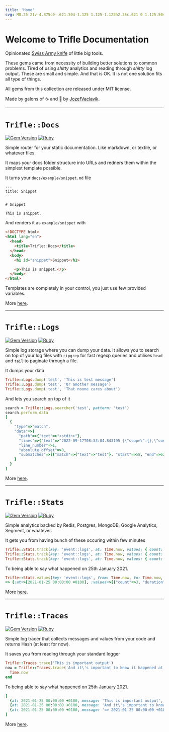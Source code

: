 ```yaml
---
title: 'Home'
svg: M8.25 21v-4.875c0-.621.504-1.125 1.125-1.125h2.25c.621 0 1.125.504 1.125 1.125V21m0 0h4.5V3.545M12.75 21h7.5V10.75M2.25 21h1.5m18 0h-18M2.25 9l4.5-1.636M18.75 3l-1.5.545m0 6.205l3 1m1.5.5l-1.5-.5M6.75 7.364V3h-3v18m3-13.636l10.5-3.819
---
```


# Welcome to Trifle Documentation

Opinionated [Swiss Army knife](https://en.wikipedia.org/wiki/Swiss_Army_knife) of little big tools.

These gems came from necessity of building better solutions to common problems. Tired of using _shitty_ analytics and reading through _shitty_ log output. These are small and simple. And that is OK. It is not one solution fits all type of things.

All gems from this collection are released under MIT license.

Made by galons of ☕️ and 🍺 by [JozefVaclavik](https://twitter.com/JozefVaclavik).

---

# `Trifle::Docs`

[![Gem Version](https://badge.fury.io/rb/trifle-docs.svg)](https://rubygems.org/gems/trifle-docs)
[![Ruby](https://github.com/trifle-io/trifle-docs/workflows/Ruby/badge.svg?branch=main)](https://github.com/trifle-io/trifle-docs)

Simple router for your static documentation. Like markdown, or textile, or whatever files.

It maps your docs folder structure into URLs and redners them within the simplest template possible.

It turns your `docs/example/snippet.md` file

```raw
---
title: Snippet
---

# Snippet

This is snippet.
```

And renders it as `example/snippet` with

```html
<!DOCTYPE html>
<html lang="en">
  <head>
    <title>Trifle::Docs</title>
  </head>
  <body>
    <h1 id="snippet">Snippet</h1>

    <p>This is snippet.</p>
  </body>
</html>
```

Templates are completely in your control, you just use few provided variables.

More [here](/trifle-docs/).

---

# `Trifle::Logs`

[![Gem Version](https://badge.fury.io/rb/trifle-logs.svg)](https://rubygems.org/gems/trifle-logs)
[![Ruby](https://github.com/trifle-io/trifle-logs/workflows/Ruby/badge.svg?branch=main)](https://github.com/trifle-io/trifle-logs)

Simple log storage where you can dump your data. It allows you to search on top of your log files with `ripgrep` for fast regexp queries and utilises `head` and `tail` to paginate through a file.

It dumps your data

```ruby
Trifle::Logs.dump('test', 'This is test message')
Trifle::Logs.dump('test', 'Or another message')
Trifle::Logs.dump('test', 'That noone cares about')
```

And lets you search on top of it

```ruby
search = Trifle::Logs.searcher('test', pattern: 'test')
search.perform.data
[
  {
    "type"=>"match",
    "data"=>{
      "path"=>{"text"=>"<stdin>"},
      "lines"=>{"text"=>"2022-09-17T08:33:04.843195 {\"scope\":{},\"content\":\"This is test message\"}\n"},
      "line_number"=>1,
      "absolute_offset"=>0,
      "submatches"=>[{"match"=>{"text"=>"test"}, "start"=>58, "end"=>62}]
    }
  }
]
```

More [here](/trifle-logs/).

---

# `Trifle::Stats`

[![Gem Version](https://badge.fury.io/rb/trifle-stats.svg)](https://rubygems.org/gems/trifle-stats)
[![Ruby](https://github.com/trifle-io/trifle-stats/workflows/Ruby/badge.svg?branch=main)](https://github.com/trifle-io/trifle-stats)

Simple analytics backed by Redis, Postgres, MongoDB, Google Analytics, Segment, or whatever.

It gets you from having bunch of these occuring within few minutes

```ruby
Trifle::Stats.track(key: 'event::logs', at: Time.now, values: { count: 1, duration: 2, lines: 241 })
Trifle::Stats.track(key: 'event::logs', at: Time.now, values: { count: 1, duration: 1, lines: 56 })
Trifle::Stats.track(key: 'event::logs', at: Time.now, values: { count: 1, duration: 5, lines: 361 })
```

To being able to say what happened on 25th January 2021.

```ruby
Trifle::Stats.values(key: 'event::logs', from: Time.now, to: Time.now, range: :day)
=> {:at=>[2021-01-25 00:00:00 +0100], :values=>[{"count"=>3, "duration"=>8, "lines"=>658}]}
```

More [here](/trifle-stats/).

---

# `Trifle::Traces`

[![Gem Version](https://badge.fury.io/rb/trifle-traces.svg)](https://rubygems.org/gems/trifle-traces)
[![Ruby](https://github.com/trifle-io/trifle-traces/workflows/Ruby/badge.svg?branch=main)](https://github.com/trifle-io/trifle-traces)

Simple log tracer that collects messages and values from your code and returns Hash (at least for now).

It saves you from reading through your standard logger

```ruby
Trifle::Traces.trace('This is important output')
now = Trifle::Traces.trace('And it\'s important to know it happened at') do
  Time.now
end
```

To being able to say what happened on 25th January 2021.

```ruby
[
  {at: 2021-01-25 00:00:00 +0100, message: 'This is important output', state: :success, head: false, meta: false}
  {at: 2021-01-25 00:00:00 +0100, message: 'And it\'s important to know it happened ', state: :success, head: false, meta: false}
  {at: 2021-01-25 00:00:00 +0100, message: '=> 2021-01-25 00:00:00 +0100', state: :success, head: false, meta: true}
]
```

More [here](/trifle-traces/).
